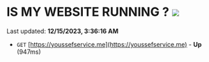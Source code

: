 # IS MY WEBSITE RUNNING ? [![](https://img.shields.io/static/v1?label=Sponsor&message=%E2%9D%A4&logo=GitHub&color=%23fe8e86)](https://github.com/sponsors/<username>)

Last updated: **12/15/2023, 3:36:16 AM**

- `GET` [https://youssefservice.me](https://youssefservice.me) - **Up** (947ms)

